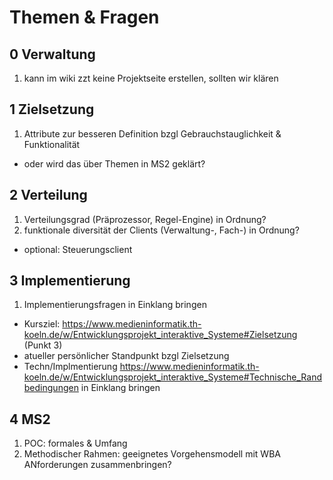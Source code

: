 
# Themen & Fragen


## 0 Verwaltung

1. kann im wiki zzt keine Projektseite erstellen, sollten wir klären


## 1 Zielsetzung

1. Attribute zur besseren Definition bzgl Gebrauchstauglichkeit & Funktionalität
 * oder wird das über Themen in MS2 geklärt?


## 2 Verteilung

1. Verteilungsgrad (Präprozessor, Regel-Engine) in Ordnung?
2. funktionale diversität der Clients (Verwaltung-, Fach-) in Ordnung?
 * optional: Steuerungsclient


## 3 Implementierung

1. Implementierungsfragen in Einklang bringen
 * Kursziel: https://www.medieninformatik.th-koeln.de/w/Entwicklungsprojekt_interaktive_Systeme#Zielsetzung (Punkt 3)
 * atueller persönlicher Standpunkt bzgl Zielsetzung
 * Techn/Implmentierung https://www.medieninformatik.th-koeln.de/w/Entwicklungsprojekt_interaktive_Systeme#Technische_Randbedingungen in Einklang bringen


## 4 MS2

1. POC: formales & Umfang 
2. Methodischer Rahmen: geeignetes Vorgehensmodell mit WBA ANforderungen zusammenbringen?

